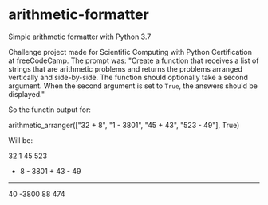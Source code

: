 # arithmetic-formatter
Simple arithmetic formatter with Python 3.7 

Challenge project made for Scientific Computing with Python Certification at freeCodeCamp. The prompt was: "Create a function that receives a list of strings that are arithmetic problems and returns the problems arranged vertically and side-by-side. The function should optionally take a second argument. When the second argument is set to `True`, the answers should be displayed."

So the functin output for:

arithmetic_arranger(["32 + 8", "1 - 3801", "45 + 43", "523 - 49"], True)

Will be:

  32         1        45      523
+  8    - 3801    +   43    -  49
----    ------    ------    -----
  40     -3800        88      474

